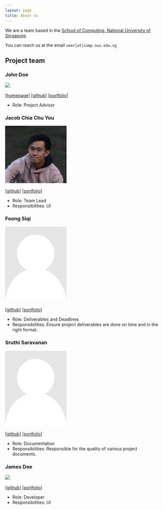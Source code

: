```yaml
---
layout: page
title: About Us
---
```


We are a team based in the [School of Computing, National University of Singapore](http://www.comp.nus.edu.sg).

You can reach us at the email `seer[at]comp.nus.edu.sg`

## Project team

### John Doe

<img src="images/johndoe.png" width="200px">

[[homepage](http://www.comp.nus.edu.sg/~damithch)]
[[github](https://github.com/johndoe)]
[[portfolio](team/johndoe.md)]

* Role: Project Advisor

### Jacob Chia Chu You

<img src="images/chuyouchia.png" width="200px">

[[github](http://github.com/chuyouchia)]
[[portfolio](team/chuyouchia.md)]

* Role: Team Lead
* Responsibilities: UI

### Foong Siqi

<img src="images/foongsq.png" width="200px">

[[github](http://github.com/foongsq)]
[[portfolio](team/foongsq.md)]

* Role: Deliverables and Deadlines
* Responsibilities: Ensure project deliverables are done on time and in the right format.

### Sruthi Saravanan

<img src="images/sruthisarav.png" width="200px">

[[github](http://github.com/Sruthisarav)]
[[portfolio](team/sruthisarav.md)]

* Role: Documentation
* Responsibilities: Responsible for the quality of various project documents.

### James Doe

<img src="images/johndoe.png" width="200px">

[[github](http://github.com/johndoe)]
[[portfolio](team/johndoe.md)]

* Role: Developer
* Responsibilities: UI
